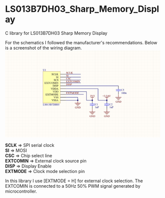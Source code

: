 # LS013B7DH03_Sharp_Memory_Display
C library for LS013B7DH03 Sharp Memory Display

For the schematics I followed the manufacturer's recommendations.
Below is a screenshot of the wiring diagram.
![](SS/LS013B7DH03_schematics.JPG)

**SCLK**     => SPI serial clock <br />
**SI**       => MOSI  <br />
**CSC**      => Chip select line <br />
**EXTCOMIN** => External clock source pin <br />
**DISP**     => Display Enable <br />
**EXTMODE**  => Clock mode selection pin <br />

In this library I use [EXTMODE = H] for external clock selection. The EXTCOMIN is connected to a 50Hz 50% PWM signal generated by microcontroller.
